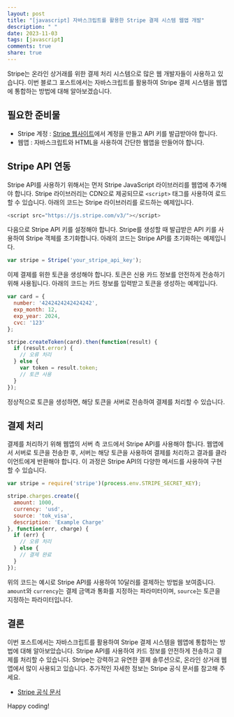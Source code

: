 ```yaml
---
layout: post
title: "[javascript] 자바스크립트를 활용한 Stripe 결제 시스템 웹앱 개발"
description: " "
date: 2023-11-03
tags: [javascript]
comments: true
share: true
---
```


Stripe는 온라인 상거래를 위한 결제 처리 시스템으로 많은 웹 개발자들이 사용하고 있습니다. 이번 블로그 포스트에서는 자바스크립트를 활용하여 Stripe 결제 시스템을 웹앱에 통합하는 방법에 대해 알아보겠습니다.

## 필요한 준비물

- Stripe 계정 : [Stripe 웹사이트](https://stripe.com)에서 계정을 만들고 API 키를 발급받아야 합니다.
- 웹앱 : 자바스크립트와 HTML을 사용하여 간단한 웹앱을 만들어야 합니다.

## Stripe API 연동

Stripe API를 사용하기 위해서는 먼저 Stripe JavaScript 라이브러리를 웹앱에 추가해야 합니다. Stripe 라이브러리는 CDN으로 제공되므로 `<script>` 태그를 사용하여 로드할 수 있습니다. 아래의 코드는 Stripe 라이브러리를 로드하는 예제입니다.

```javascript
<script src="https://js.stripe.com/v3/"></script>
```

다음으로 Stripe API 키를 설정해야 합니다. Stripe를 생성할 때 발급받은 API 키를 사용하여 Stripe 객체를 초기화합니다. 아래의 코드는 Stripe API를 초기화하는 예제입니다.

```javascript
var stripe = Stripe('your_stripe_api_key');
```

이제 결제를 위한 토큰을 생성해야 합니다. 토큰은 신용 카드 정보를 안전하게 전송하기 위해 사용됩니다. 아래의 코드는 카드 정보를 입력받고 토큰을 생성하는 예제입니다.

```javascript
var card = {
  number: '4242424242424242',
  exp_month: 12,
  exp_year: 2024,
  cvc: '123'
};

stripe.createToken(card).then(function(result) {
  if (result.error) {
    // 오류 처리
  } else {
    var token = result.token;
    // 토큰 사용
  }
});
```

정상적으로 토큰을 생성하면, 해당 토큰을 서버로 전송하여 결제를 처리할 수 있습니다.

## 결제 처리

결제를 처리하기 위해 웹앱의 서버 측 코드에서 Stripe API를 사용해야 합니다. 웹앱에서 서버로 토큰을 전송한 후, 서버는 해당 토큰을 사용하여 결제를 처리하고 결과를 클라이언트에게 반환해야 합니다. 이 과정은 Stripe API의 다양한 메서드를 사용하여 구현할 수 있습니다.

```javascript
var stripe = require('stripe')(process.env.STRIPE_SECRET_KEY);

stripe.charges.create({
  amount: 1000,
  currency: 'usd',
  source: 'tok_visa',
  description: 'Example Charge'
}, function(err, charge) {
  if (err) {
    // 오류 처리
  } else {
    // 결제 완료
  }
});
```

위의 코드는 예시로 Stripe API를 사용하여 10달러를 결제하는 방법을 보여줍니다. `amount`와 `currency`는 결제 금액과 통화를 지정하는 파라미터이며, `source`는 토큰을 지정하는 파라미터입니다.

## 결론

이번 포스트에서는 자바스크립트를 활용하여 Stripe 결제 시스템을 웹앱에 통합하는 방법에 대해 알아보았습니다. Stripe API를 사용하여 카드 정보를 안전하게 전송하고 결제를 처리할 수 있습니다. Stripe는 강력하고 유연한 결제 솔루션으로, 온라인 상거래 웹앱에서 많이 사용되고 있습니다. 추가적인 자세한 정보는 Stripe 공식 문서를 참고해 주세요. 

- [Stripe 공식 문서](https://stripe.com/docs)

Happy coding!